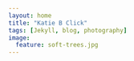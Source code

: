 ```yaml
---
layout: home
title: "Katie B Click"
tags: [Jekyll, blog, photography]
image:
  feature: soft-trees.jpg
---
```

